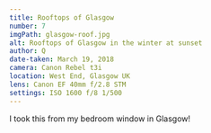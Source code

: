 ```yaml
---
title: Rooftops of Glasgow
number: 7
imgPath: glasgow-roof.jpg
alt: Rooftops of Glasgow in the winter at sunset
author: Q
date-taken: March 19, 2018
camera: Canon Rebel t3i
location: West End, Glasgow UK
lens: Canon EF 40mm f/2.8 STM
settings: ISO 1600 f/8 1/500
---
```

I took this from my bedroom window in Glasgow!
